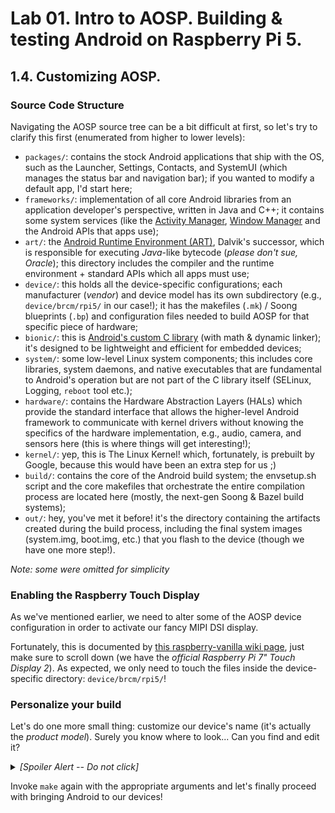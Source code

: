 # Lab 01. Intro to AOSP. Building & testing Android on Raspberry Pi 5.

## 1.4. Customizing AOSP.

### Source Code Structure

Navigating the AOSP source tree can be a bit difficult at first, so let's try to
clarify this first (enumerated from higher to lower levels):

- `packages/`: contains the stock Android applications that ship with the OS,
  such as the Launcher, Settings, Contacts, and SystemUI (which manages the
  status bar and navigation bar); if you wanted to modify a default app, I'd
  start here;
- `frameworks/`: implementation of all core Android libraries from an
  application developer's perspective, written in Java and C++; it contains some
  system services (like the
  [Activity Manager](https://developer.android.com/reference/android/app/ActivityManager),
  [Window Manager](https://developer.android.com/reference/android/view/WindowManager)
  and the Android APIs that apps use);
- `art/`: the
  [Android Runtime Environment (ART)](https://source.android.com/docs/core/runtim),
  Dalvik's successor, which is responsible for executing _Java_-like bytecode
  (_please don't sue, Oracle_); this directory includes the compiler and the
  runtime environment + standard APIs which all apps must use;
- `device/`: this holds all the device-specific configurations; each
  manufacturer (_vendor_) and device model has its own subdirectory (e.g.,
  `device/brcm/rpi5/` in our case!); it has the makefiles (`.mk`) / Soong
  blueprints (`.bp`) and configuration files needed to build AOSP for that
  specific piece of hardware;
- `bionic/`: this is
  [Android's custom C library](https://android.googlesource.com/platform/bionic/)
  (with math & dynamic linker); it's designed to be lightweight and efficient
  for embedded devices;
- `system/`: some low-level Linux system components; this includes core
  libraries, system daemons, and native executables that are fundamental to
  Android's operation but are not part of the C library itself (SELinux,
  Logging, `reboot` tool etc.);
- `hardware/`: contains the Hardware Abstraction Layers (HALs) which provide the
  standard interface that allows the higher-level Android framework to
  communicate with kernel drivers without knowing the specifics of the hardware
  implementation, e.g., audio, camera, and sensors here (this is where things
  will get interesting!);
- `kernel/`: yep, this is The Linux Kernel! which, fortunately, is prebuilt by
  Google, because this would have been an extra step for us ;)
- `build/`: contains the core of the Android build system; the envsetup.sh
  script and the core makefiles that orchestrate the entire compilation process
  are located here (mostly, the next-gen Soong & Bazel build systems);
- `out/`: hey, you've met it before! it's the directory containing the artifacts
  created during the build process, including the final system images
  (system.img, boot.img, etc.) that you flash to the device (though we have one
  more step!).

_Note: some were omitted for simplicity_

### Enabling the Raspberry Touch Display

As we've mentioned earlier, we need to alter some of the AOSP device
configuration in order to activate our fancy MIPI DSI display.

Fortunately, this is documented by
[this raspberry-vanilla wiki page](https://github.com/raspberry-vanilla/android_local_manifest/wiki/DSI-display),
just make sure to scroll down (we have the _official Raspberry Pi 7" Touch
Display 2_). As expected, we only need to touch the files inside the
device-specific directory: `device/brcm/rpi5/`!

### Personalize your build

Let's do one more small thing: customize our device's name (it's actually the
_product model_). Surely you know where to look... Can you find and edit it?

<details>
  <summary><i>[Spoiler Alert -- Do not click]</i></summary>

Try `device/brcm/rpi5/aosp_rpi5.mk` ;)

</details>

Invoke `make` again with the appropriate arguments and let's finally proceed
with bringing Android to our devices!

